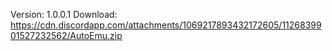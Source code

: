 Version: 1.0.0.1
Download: https://cdn.discordapp.com/attachments/1069217893432172605/1126839901527232562/AutoEmu.zip
